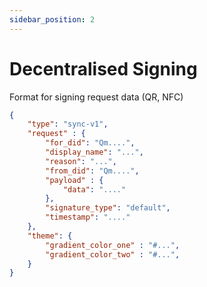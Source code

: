 ```yaml
---
sidebar_position: 2
---
```


# Decentralised Signing  

Format for signing request data (QR, NFC)

```json title="Example incoming signature request"
{
    "type": "sync-v1",
    "request" : {
        "for_did": "Qm....",
        "display_name": "...",
        "reason": "...",
        "from_did": "Qm....",
        "payload" : {
            "data": "...."
        },
        "signature_type": "default",
        "timestamp": "...."
    },
    "theme": {
        "gradient_color_one" : "#...",
        "gradient_color_two" : "#...",
    }
}
```
